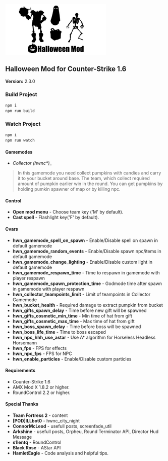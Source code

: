 ![](./logo.png)

## Halloween Mod for Counter-Strike 1.6
__Version:__ 2.3.0

### Build Project

```bash
npm i
npm run build
```

### Watch Project

```bash
npm i
npm run watch
```

#### Gamemodes
- __Collector (hwnc_*)__

> In this gamemode you need collect pumpkins with candies and carry it to your bucket around base.
The team, which collect required amount of pumpkin earlier win in the round.
You can get pumpkins by holding pumkin spawner of map or by killing npc.

#### Control
- __Open mod menu__ - Choose team key ('M' by default).
- __Cast spell__ - Flashlight key('F' by default).

#### Cvars
- __hwn_gamemode_spell_on_spawn__ - Enable/Disable spell on spawn in default gamemode
- __hwn_gamemode_random_events__ - Enable/Disable spawn npc/items in default gamemode
- __hwn_gamemode_change_lighting__ - Enable/Disable custom light in default gamemode
- __hwn_gamemode_respawn_time__ - Time to respawn in gamemode with player respawn
- __hwn_gamemode_spawn_protection_time__ - Godmode time after spawn in gamemode with player respawn
- __hwn_collector_teampoints_limit__ - Limit of teampoints in Collector Gamemode
- __hwn_bucket_health__ - Required damage to extract pumpkin from bucket 
- __hwn_gifts_spawn_delay__ - Time before new gift will be spawned
- __hwn_gifts_cosmetic_min_time__ - Min time of hat from gift
- __hwn_gifts_cosmetic_max_time__ - Max time of hat from gift
- __hwn_boss_spawn_delay__ - Time before boss will be spawned
- __hwn_boss_life_time__ - Time to boss escaped
- __hwn_npc_hhh_use_astar__ - Use A* algorithm for Horseless Headless Horsemann
- __hwn_fps__ - FPS for effects
- __hwn_npc_fps__ - FPS for NPC
- __hwn_enable_particles__ - Enable/Disable custom particles

#### Requirements
- Counter-Strike 1.6
- AMX Mod X 1.8.2 or higher.
- RoundControl 2.2 or higher.

#### Special Thanks
- __Team Fortress 2__ - content
- __[POD]ILLbot0__ - hwnc_city_night
- __ConnorMcLeod__ - usefull posts, screenfade_util
- __Arkshine__ - usefull posts, Orpheu, Round Terminator API, Director Hud Message
- __s1lentq__ - RoundControl
- __Black Rose__ - AStar API
- __HamletEagle__ - Code analysis and helpful tips.
